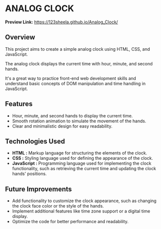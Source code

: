 # ANALOG CLOCK  
   **Preview Link:**  https://123sheela.github.io/Analog_Clock/
## Overview 

This project aims to create a simple analog clock using HTML, CSS, and JavaScript. 

The analog clock displays the current time with hour, minute, and second hands.

 It's a great way to practice front-end web development skills and understand basic concepts of DOM manipulation and time handling in JavaScript.

## Features

- Hour, minute, and second hands to display the current time.
- Smooth rotation animation to simulate the movement of the hands.
- Clear and minimalistic design for easy readability.
  

## Technologies Used

- **HTML :** Markup language for structuring the elements of the clock.
- **CSS :** Styling language used for defining the appearance of the clock.
- **JavaScript :** Programming language used for implementing the clock functionality, such as retrieving the current time and updating the clock hands' positions.

## Future Improvements

- Add functionality to customize the clock appearance, such as changing the clock face color or the style of the hands.
- Implement additional features like time zone support or a digital time display.
- Optimize the code for better performance and readability.
